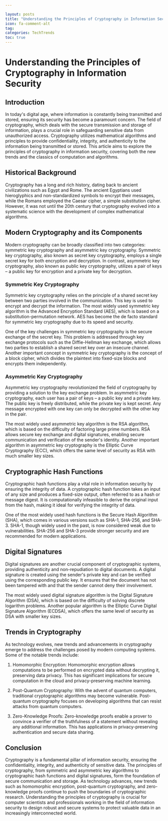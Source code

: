 ```yaml
---

layout: posts
title: "Understanding the Principles of Cryptography in Information Security"
icon: fa-comment-alt
tag:      
categories: TechTrends
toc: true
---
```




# Understanding the Principles of Cryptography in Information Security

## Introduction

In today's digital age, where information is constantly being transmitted and stored, ensuring its security has become a paramount concern. The field of cryptography, which deals with the secure transmission and storage of information, plays a crucial role in safeguarding sensitive data from unauthorized access. Cryptography utilizes mathematical algorithms and principles to provide confidentiality, integrity, and authenticity to the information being transmitted or stored. This article aims to explore the principles of cryptography in information security, covering both the new trends and the classics of computation and algorithms.

## Historical Background

Cryptography has a long and rich history, dating back to ancient civilizations such as Egypt and Rome. The ancient Egyptians used hieroglyphics and non-standardized symbols to encrypt their messages, while the Romans employed the Caesar cipher, a simple substitution cipher. However, it was not until the 20th century that cryptography evolved into a systematic science with the development of complex mathematical algorithms.

## Modern Cryptography and its Components

Modern cryptography can be broadly classified into two categories: symmetric key cryptography and asymmetric key cryptography. Symmetric key cryptography, also known as secret key cryptography, employs a single secret key for both encryption and decryption. In contrast, asymmetric key cryptography, also known as public key cryptography, utilizes a pair of keys – a public key for encryption and a private key for decryption.

### Symmetric Key Cryptography

Symmetric key cryptography relies on the principle of a shared secret key between two parties involved in the communication. This key is used to encrypt and decrypt the information. The most widely used symmetric key algorithm is the Advanced Encryption Standard (AES), which is based on a substitution-permutation network. AES has become the de facto standard for symmetric key cryptography due to its speed and security.

One of the key challenges in symmetric key cryptography is the secure exchange of the secret key. This problem is addressed through key exchange protocols such as the Diffie-Hellman key exchange, which allows two parties to establish a shared secret key over an insecure channel. Another important concept in symmetric key cryptography is the concept of a block cipher, which divides the plaintext into fixed-size blocks and encrypts them independently.

### Asymmetric Key Cryptography

Asymmetric key cryptography revolutionized the field of cryptography by providing a solution to the key exchange problem. In asymmetric key cryptography, each user has a pair of keys – a public key and a private key. The public key is freely distributed, while the private key is kept secret. Any message encrypted with one key can only be decrypted with the other key in the pair.

The most widely used asymmetric key algorithm is the RSA algorithm, which is based on the difficulty of factoring large prime numbers. RSA allows secure key exchange and digital signatures, enabling secure communication and verification of the sender's identity. Another important algorithm in asymmetric key cryptography is the Elliptic Curve Cryptography (ECC), which offers the same level of security as RSA with much smaller key sizes.

## Cryptographic Hash Functions

Cryptographic hash functions play a vital role in information security by ensuring the integrity of data. A cryptographic hash function takes an input of any size and produces a fixed-size output, often referred to as a hash or message digest. It is computationally infeasible to derive the original input from the hash, making it ideal for verifying the integrity of data.

One of the most widely used hash functions is the Secure Hash Algorithm (SHA), which comes in various versions such as SHA-1, SHA-256, and SHA-3. SHA-1, though widely used in the past, is now considered weak due to vulnerabilities. SHA-256 and SHA-3 provide stronger security and are recommended for modern applications.

## Digital Signatures

Digital signatures are another crucial component of cryptographic systems, providing authenticity and non-repudiation to digital documents. A digital signature is created using the sender's private key and can be verified using the corresponding public key. It ensures that the document has not been tampered with and that the sender cannot deny their involvement.

The most widely used digital signature algorithm is the Digital Signature Algorithm (DSA), which is based on the difficulty of solving discrete logarithm problems. Another popular algorithm is the Elliptic Curve Digital Signature Algorithm (ECDSA), which offers the same level of security as DSA with smaller key sizes.

## Trends in Cryptography

As technology evolves, new trends and advancements in cryptography emerge to address the challenges posed by modern computing systems. Some of the notable trends include:

1. Homomorphic Encryption: Homomorphic encryption allows computations to be performed on encrypted data without decrypting it, preserving data privacy. This has significant implications for secure computation in the cloud and privacy-preserving machine learning.

2. Post-Quantum Cryptography: With the advent of quantum computers, traditional cryptographic algorithms may become vulnerable. Post-quantum cryptography focuses on developing algorithms that can resist attacks from quantum computers.

3. Zero-Knowledge Proofs: Zero-knowledge proofs enable a prover to convince a verifier of the truthfulness of a statement without revealing any additional information. This has applications in privacy-preserving authentication and secure data sharing.

## Conclusion

Cryptography is a fundamental pillar of information security, ensuring the confidentiality, integrity, and authenticity of sensitive data. The principles of cryptography, from symmetric and asymmetric key algorithms to cryptographic hash functions and digital signatures, form the foundation of secure communication and storage. As technology advances, new trends such as homomorphic encryption, post-quantum cryptography, and zero-knowledge proofs continue to push the boundaries of cryptographic research. Understanding the principles of cryptography is crucial for computer scientists and professionals working in the field of information security to design robust and secure systems to protect valuable data in an increasingly interconnected world.